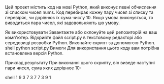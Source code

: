 Цей проект містить код на мові Python, який виконує певні обчислення зі списком чисел nums. Код перебирає кожну пару чисел зі списку та перевіряє, чи дорівнює їх сума числу 10. Якщо умова виконується, то виводиться пара чисел, які задовольняють цю умову.

Як використовувати
Завантажте або склонуйте цей репозиторій на ваш комп'ютер.
Відкрийте файл script.py в текстовому редакторі або середовищі розробки Python.
Виконайте скрипт за допомогою Python.
shell
python script.py
Вимоги
Для використання цього коду вам потрібна встановлена версія Python.

Приклад результату
При виконанні цього скрипту, він виведе наступні пари чисел, сума яких дорівнює 10:

shell
1 9
3 7
3 7
7 3
9 1
